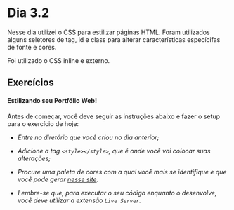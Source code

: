 # Dia 3.2

Nesse dia utilizei o CSS para estilizar páginas HTML. Foram utilizados alguns seletores de tag, id e class para alterar características especícifas de fonte e cores.

Foi utilizado o CSS inline e externo.

## Exercícios

#### Estilizando seu Portfólio Web!

Antes de começar, você deve seguir as instruções abaixo e fazer o setup para o exercício de hoje:

- *Entre no diretório que você criou no dia anterior;*

- *Adicione a tag `<style></style>`, que é onde você vai colocar suas alterações;*

- *Procure uma paleta de cores com a qual você mais se identifique e que você pode gerar [nesse site](https://coolors.co/).*

- *Lembre-se que, para executar o seu código enquanto o desenvolve, você deve utilizar a extensão `Live Server`.*